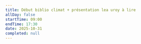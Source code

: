 ```yaml
---
title: Début biblio climat + présentation lea uroy à lire
allDay: false
startTime: 09:00
endTime: 17:30
date: 2025-10-31
completed: null
---
```

